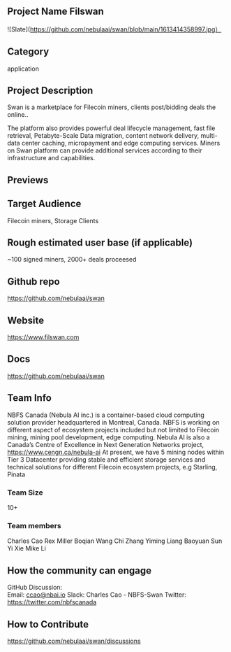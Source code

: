 ## Project Name Filswan
![Slate](https://github.com/nebulaai/swan/blob/main/1613414358997.jpg）

## Category 
application

## Project Description
Swan is a marketplace for Filecoin miners, clients post/bidding deals the online.. 

The platform also provides powerful deal lifecycle management, fast file retrieval, Petabyte-Scale Data migration, content network delivery, multi-data center caching, micropayment and edge computing services. Miners on Swan platform can provide additional services according to their infrastructure and capabilities. 


## Previews


## Target Audience
Filecoin miners, Storage Clients

## Rough estimated user base (if applicable)

~100 signed miners, 2000+ deals proceesed 

## Github repo
https://github.com/nebulaai/swan

## Website
https://www.filswan.com

## Docs
https://github.com/nebulaai/swan

## Team Info

NBFS Canada (Nebula AI inc.) is a container-based cloud computing solution provider headquartered in Montreal, Canada. NBFS is working on different aspect of ecosystem projects included but not limited to Filecoin mining, mining pool development, edge computing. Nebula AI is also a Canada’s Centre of Excellence in Next Generation Networks project, https://www.cengn.ca/nebula-ai
At present, we have 5 mining nodes within Tier 3 Datacenter providing stable and efficient storage services and technical solutions for different Filecoin ecosystem projects, e.g Starling, Pinata


### Team Size  
10+

### Team members  
Charles Cao
Rex Miller
Boqian Wang
Chi Zhang
Yiming Liang
Baoyuan Sun
Yi Xie
Mike Li

## How the community can engage
GitHub Discussion: <!--Start a disucssion with the community here: https://github.com/filecoin-project/community/discussions/new and attach the link!-->  
Email:  ccao@nbai.io
Slack:  Charles Cao - NBFS-Swan
Twitter:  https://twitter.com/nbfscanada

## How to Contribute
https://github.com/nebulaai/swan/discussions

